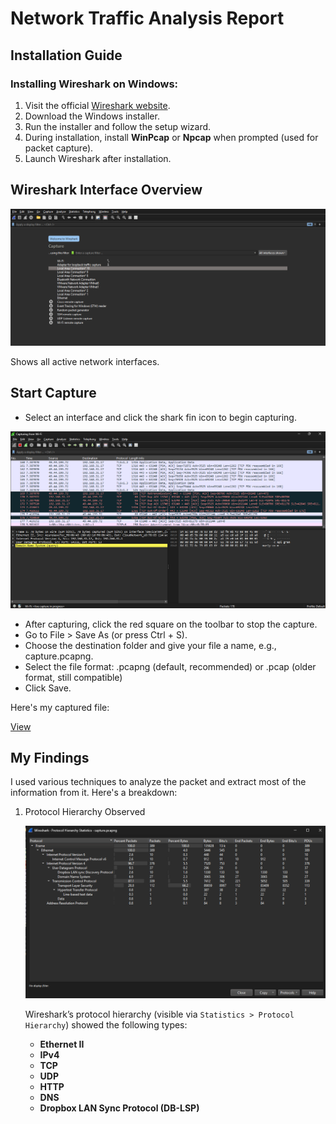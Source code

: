 # Network Traffic Analysis Report

## Installation Guide

### Installing Wireshark on Windows:

1. Visit the official [Wireshark website](https://www.wireshark.org/download.html).
2. Download the Windows installer.
3. Run the installer and follow the setup wizard.
4. During installation, install **WinPcap** or **Npcap** when prompted (used for packet capture).
5. Launch Wireshark after installation.

## Wireshark Interface Overview

 ![Wireshark Interface](screenshots/wireshark-interface.png)

 Shows all active network interfaces.

## Start Capture

 -  Select an interface and click the shark fin icon to begin capturing.
   
   ![Capture Packets](screenshots/packet-cature.png)

 - After capturing, click the red square on the toolbar to stop the capture.
 - Go to File > Save As (or press Ctrl + S).
 - Choose the destination folder and give your file a name, e.g., capture.pcapng.
 - Select the file format:
    .pcapng (default, recommended)
     or .pcap (older format, still compatible)
 - Click Save.

Here's my captured file:

[View](/capture.pcapng)

## My Findings

 I used various techniques to analyze the packet and extract most of the information from it. Here's a breakdown:

 1. Protocol Hierarchy Observed

    ![Protocol Hierarchy](screenshots/protocol-hierarchy.png)

    Wireshark’s protocol hierarchy (visible via `Statistics > Protocol Hierarchy`) showed the following types:
    
    - **Ethernet II**
    - **IPv4**
    - **TCP**
    - **UDP**
    - **HTTP**
    - **DNS**
    - **Dropbox LAN Sync Protocol (DB-LSP)**
 
